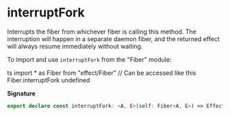 # interruptFork

Interrupts the fiber from whichever fiber is calling this method. The
interruption will happen in a separate daemon fiber, and the returned
effect will always resume immediately without waiting.

To import and use `interruptFork` from the "Fiber" module:

ts
import \* as Fiber from "effect/Fiber"
// Can be accessed like this
Fiber.interruptFork
undefined

**Signature**

```ts
export declare const interruptFork: <A, E>(self: Fiber<A, E>) => Effect.Effect<void>
```
